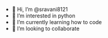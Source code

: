 - 👋 Hi, I’m @sravani8121
- 👀 I’m interested in python
- 🌱 I’m currently learning how to code
- 💞️ I’m looking to collaborate 

<!---
sravani8121/sravani8121 is a ✨ special ✨ repository because its `README.md` (this file) appears on your GitHub profile.
You can click the Preview link to take a look at your changes.
--->
